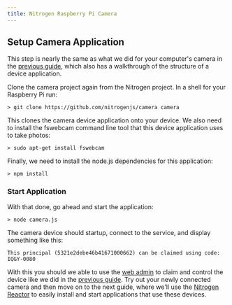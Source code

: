 ```yaml
---
title: Nitrogen Raspberry Pi Camera
---
```


## Setup Camera Application

This step is nearly the same as what we did for your computer's camera in the [previous guide](../start/camera.md), which also has a walkthrough of the structure of a device application.

Clone the camera project again from the Nitrogen project. In a shell for your Raspberry Pi run:

`> git clone https://github.com/nitrogenjs/camera camera`

This clones the camera device application onto your device. We also need to install the fswebcam command line tool that this device application uses to take photos:

`> sudo apt-get install fswebcam`

Finally, we need to install the node.js dependencies for this application:

`> npm install`

### Start Application

With that done, go ahead and start the application:

`> node camera.js`

The camera device should startup, connect to the service, and display something like this:

```
This principal (5321e2debe46b41671000662) can be claimed using code: IQGY-0080
```

With this you should we able to use the [web admin](https://admin.nitrogen.io) to claim and control the device like we did in the [previous guide](../start/admin). Try out your newly connected camera and then move on to the next guide, where we'll use the [Nitrogen Reactor](/docs/concepts/reactor.html) to easily install and start applications that use these devices.